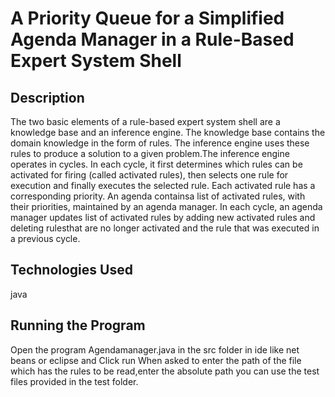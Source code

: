 # A Priority Queue for a Simplified Agenda Manager in a Rule-Based Expert System Shell

## Description
   The two basic elements of a rule-based expert system shell are a knowledge base and an inference engine. The knowledge base contains the domain knowledge in the form of rules. The inference engine uses these rules to produce a solution to a given problem.The inference engine operates in cycles. In each cycle, it first determines which rules can be activated for firing (called activated rules), then selects one rule for execution and finally executes the selected rule. Each activated rule has a corresponding priority. An agenda containsa list of activated rules, with their priorities, maintained by an agenda manager. In each cycle, an agenda manager updates list of activated rules by adding new activated rules and deleting rulesthat are no longer activated and the rule that was executed in a previous cycle.


## Technologies Used
  java
  
## Running the Program
  Open the program Agendamanager.java in the src folder in ide like net beans or eclipse and Click run
  When asked to enter the path of the file which has the rules to be read,enter the absolute path you can use the test files provided in 
  the test folder.
  

  
  
